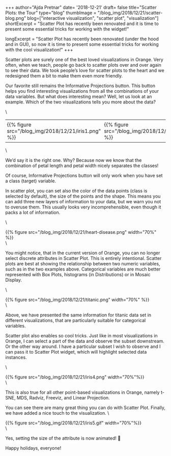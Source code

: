 +++
author="Ajda Pretnar"
date= '2018-12-21'
draft= false
title="Scatter Plots: the Tour"
type="blog"
thumbImage = "/blog_img/2018/12/21/scatter-blog.png"
blog=["interactive visualization", "scatter plot", "visualization"]
shortExcerpt = "Scatter Plot has recently been renovated and it is time to present some essential tricks for working with the widget!"

longExcerpt = "Scatter Plot has recently been renovated (under the hood and in GUI), so now it is time to present some essential tricks for working with the cool visualization!"
+++


Scatter plots are surely one of the best loved visualizations in Orange. Very often, when we teach, people go back to scatter plots over and over again to see their data. We took people’s love for scatter plots to the heart and we redesigned them a bit to make them even more friendly.

Our favorite still remains the Informative Projections button. This button helps you find interesting visualizations from all the combinations of your data variables. But what does interesting mean? Well, let us look at an example. Which of the two visualizations tells you more about the data?

\
<div id="image-table">
    <table>
	    <tr>
    	    <td style="padding:5px">
        	    {{% figure src="/blog_img/2018/12/21/iris1.png" %}}
      	    </td>
            <td style="padding:5px">
            	{{% figure src="/blog_img/2018/12/21/iris2.png" %}}
             </td>
        </tr>
    </table>
</div>
\

We’d say it is the right one. Why? Because now we know that the combination of petal length and petal width nicely separates the classes!

Of course, Informative Projections button will only work when you have set a class (target) variable.

In scatter plot, you can set also the color of the data points (class is selected by default), the size of the points and the shape. This means you can add three new layers of information to your data, but we warn you not to overuse them. This usually looks very incomprehensible, even though it packs a lot of information.

\


{{% figure src="/blog_img/2018/12/21/heart-disease.png" width="70%" %}}
\
\


You might notice, that in the current version of Orange, you can no longer select discrete attributes in Scatter Plot. This is entirely intentional. Scatter plots are best at showing the relationship between two numeric variables, such as in the two examples above. Categorical variables are much better represented with Box Plots, histograms (in Distributions) or in Mosaic Display.

\


{{% figure src="/blog_img/2018/12/21/titanic.png" width="70%" %}}
\
\


Above, we have presented the same information for titanic data set in different visualizations, that are particularly suitable for categorical variables.

Scatter plot also enables so cool tricks. Just like in most visualizations in Orange, I can select a part of the data and observe the subset downstream. Or the other way around. I have a particular subset I wish to observe and I can pass it to Scatter Plot widget, which will highlight selected data instances.

\


{{% figure src="/blog_img/2018/12/21/iris4.png" width="70%"%}}
\
\


This is also true for all other point-based visualizations in Orange, namely t-SNE, MDS, Radviz, Freeviz, and Linear Projection.

You can see there are many great thing you can do with Scatter Plot. Finally, we have added a nice touch to the visualization.
\


{{% figure src="/blog_img/2018/12/21/iris5.gif" width="70%"%}}
\
\


Yes, setting the size of the attribute is now animated! 🙂

Happy holidays, everyone!
